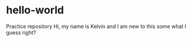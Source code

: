 # hello-world
Practice repository
Hi, my name is Kelvin and 
I am new to this some what I guess
right?

